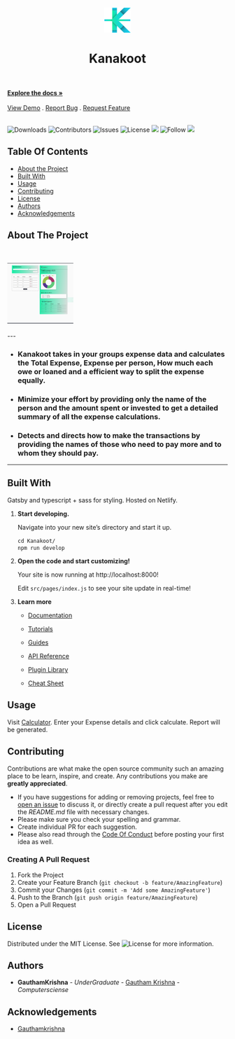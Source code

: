 <p align="center">
  <a href="https://kanakoot.netlify.app">
    <img alt="Gatsby" src="./src/assets/LogoMark.svg" width="60" />
  </a>
</p>
<h1 align="center">
  Kanakoot
</h1>
    <br/>
    <br/>
    <a href="https://github.com/gauthamkrishnax/Kanakoot"><strong>Explore the docs »</strong></a>
    <br/>
    <br/>
    <a href="https://kanakoot.netlify.app/">View Demo</a>
    .
    <a href="https://github.com/gauthamkrishnax/Kanakoot/issues">Report Bug</a>
    .
    <a href="https://github.com/gauthamkrishnax/Kanakoot/issues">Request Feature</a>
   <br/>
    <br/>

![Downloads](https://img.shields.io/github/downloads/gauthamkrishnax/Kanakoot/total)
![Contributors](https://img.shields.io/github/contributors/gauthamkrishnax/Kanakoot?color=dark-green)
![Issues](https://img.shields.io/github/issues/gauthamkrishnax/Kanakoot)
![License](https://img.shields.io/github/license/gauthamkrishnax/Kanakoot)
<img src="https://img.shields.io/website-up-down-green-red/http//kanakoot.netlify.app"/>
![Follow](https://img.shields.io/github/followers/gauthamkrishnax.svg?style=social&label=Follow&maxAge=2592000)
<a href="https://twitter.com/intent/tweet?text=Wow:&url=https%3A%2F%2Fgithub.com%2Fgauthamkrishnax%2FKanakoot"><img src="https://img.shields.io/twitter/url?url=https%3A%2F%2Fgithub.com%2Fgauthamkrishnax%2FKanakoot"/></a>

## Table Of Contents

- [About the Project](#about-the-project)
- [Built With](#built-with)
- [Usage](#usage)
- [Contributing](#contributing)
- [License](#license)
- [Authors](#authors)
- [Acknowledgements](#acknowledgements)

## About The Project

<br />
<br />

<img src="./screenshot.png" width="30%">
<br /><br />
---

- ### Kanakoot takes in your groups expense data and calculates the Total Expense, Expense per person, How much each owe or loaned and a efficient way to split the expense equally.

- ### Minimize your effort by providing only the name of the person and the amount spent or invested to get a detailed summary of all the expense calculations.

- ### Detects and directs how to make the transactions by providing the names of those who need to pay more and to whom they should pay.

---

## Built With

Gatsby and typescript + sass for styling. Hosted on Netlify.

1.  **Start developing.**

    Navigate into your new site’s directory and start it up.

    ```shell
    cd Kanakoot/
    npm run develop
    ```

2.  **Open the code and start customizing!**

    Your site is now running at http://localhost:8000!

    Edit `src/pages/index.js` to see your site update in real-time!

3.  **Learn more**

    - [Documentation](https://www.gatsbyjs.com/docs/?utm_source=starter&utm_medium=readme&utm_campaign=minimal-starter)

    - [Tutorials](https://www.gatsbyjs.com/tutorial/?utm_source=starter&utm_medium=readme&utm_campaign=minimal-starter)

    - [Guides](https://www.gatsbyjs.com/tutorial/?utm_source=starter&utm_medium=readme&utm_campaign=minimal-starter)

    - [API Reference](https://www.gatsbyjs.com/docs/api-reference/?utm_source=starter&utm_medium=readme&utm_campaign=minimal-starter)

    - [Plugin Library](https://www.gatsbyjs.com/plugins?utm_source=starter&utm_medium=readme&utm_campaign=minimal-starter)

    - [Cheat Sheet](https://www.gatsbyjs.com/docs/cheat-sheet/?utm_source=starter&utm_medium=readme&utm_campaign=minimal-starter)

## Usage

Visit [Calculator](https://kanakoot.netlify.app/calculator). Enter your Expense details and click calculate. Report will be generated.

## Contributing

Contributions are what make the open source community such an amazing place to be learn, inspire, and create. Any contributions you make are **greatly appreciated**.

- If you have suggestions for adding or removing projects, feel free to [open an issue](https://github.com/ShaanCoding/ReadME-Generator/issues/new) to discuss it, or directly create a pull request after you edit the _README.md_ file with necessary changes.
- Please make sure you check your spelling and grammar.
- Create individual PR for each suggestion.
- Please also read through the [Code Of Conduct](https://github.com/ShaanCoding/ReadME-Generator/blob/main/CODE_OF_CONDUCT.md) before posting your first idea as well.

### Creating A Pull Request

1. Fork the Project
2. Create your Feature Branch (`git checkout -b feature/AmazingFeature`)
3. Commit your Changes (`git commit -m 'Add some AmazingFeature'`)
4. Push to the Branch (`git push origin feature/AmazingFeature`)
5. Open a Pull Request

## License

Distributed under the MIT License. See ![License](https://img.shields.io/github/license/gauthamkrishnax/Kanakoot) for more information.

## Authors

- **GauthamKrishna** - _UnderGraduate_ - [Gautham Krishna](https://github.com/gauthamkrishnax/) - _Computersciense_

## Acknowledgements

- [Gauthamkrishna](https://github.com/gauthamkrishnax/)
